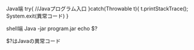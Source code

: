 Java端
try{
 //Javaプログラム入口
}catch(Throwable t){
  t.printStackTrace();
  System.exit(異常コード)
}

shell端
Java -jar program.jar
echo $?

$?はJavaの異常コード
